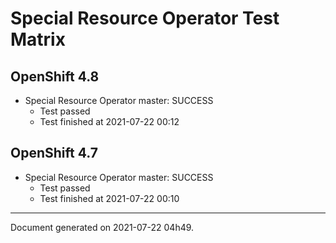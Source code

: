 
Special Resource Operator Test Matrix
=====================================

OpenShift 4.8
-------------


* Special Resource Operator master: SUCCESS
  - Test passed
  - Test finished at 2021-07-22 00:12

OpenShift 4.7
-------------


* Special Resource Operator master: SUCCESS
  - Test passed
  - Test finished at 2021-07-22 00:10


---
Document generated on 2021-07-22 04h49.
